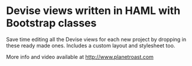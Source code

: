 # Devise views written in HAML with Bootstrap classes
Save time editing all the Devise views for each new project by dropping in these ready made ones. Includes a custom layout and stylesheet too.

More info and video available at http://www.planetroast.com
